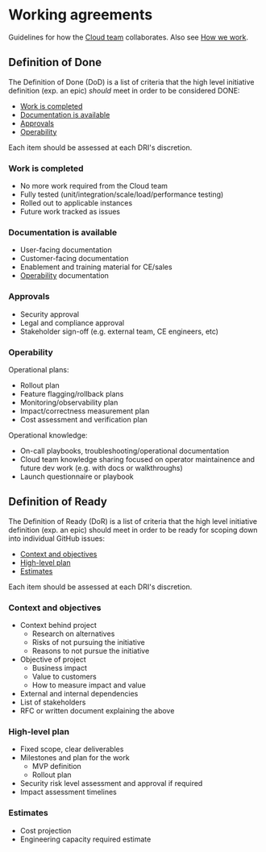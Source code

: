 # Working agreements

Guidelines for how the [Cloud team](./index.md) collaborates. Also see [How we work](./index.md#how-we-work).

## Definition of Done

The Definition of Done (DoD) is a list of criteria that the high level initiative definition (exp. an epic) *should* meet in order to be considered DONE:

- [Work is completed](#work-is-completed)
- [Documentation is available](#documentation-is-available)
- [Approvals](#approvals)
- [Operability](#operability)

Each item should be assessed at each DRI's discretion.

### Work is completed

- No more work required from the Cloud team
- Fully tested (unit/integration/scale/load/performance testing)
- Rolled out to applicable instances
- Future work tracked as issues

### Documentation is available

- User-facing documentation
- Customer-facing documentation
- Enablement and training material for CE/sales
- [Operability](#operability) documentation

### Approvals

- Security approval
- Legal and compliance approval
- Stakeholder sign-off (e.g. external team, CE engineers, etc)

### Operability

Operational plans:

- Rollout plan
- Feature flagging/rollback plans
- Monitoring/observability plan
- Impact/correctness measurement plan
- Cost assessment and verification plan

Operational knowledge:

- On-call playbooks, troubleshooting/operational documentation
- Cloud team knowledge sharing focused on operator maintainence and future dev work (e.g. with docs or walkthroughs)
- Launch questionnaire or playbook

## Definition of Ready

The Definition of Ready (DoR) is a list of criteria that the high level initiative definition (exp. an epic) should meet in order to be ready for scoping down into individual GitHub issues:

- [Context and objectives](#context-and-objectives)
- [High-level plan](#high-level-plan)
- [Estimates](#estimates)

Each item should be assessed at each DRI's discretion.

### Context and objectives

- Context behind project
  - Research on alternatives
  - Risks of not pursuing the initiative
  - Reasons to not pursue the initiative
- Objective of project
  - Business impact
  - Value to customers
  - How to measure impact and value
- External and internal dependencies
- List of stakeholders
- RFC or written document explaining the above

### High-level plan

- Fixed scope, clear deliverables
- Milestones and plan for the work
  - MVP definition
  - Rollout plan
- Security risk level assessment and approval if required
- Impact assessment timelines

### Estimates

- Cost projection
- Engineering capacity required estimate
